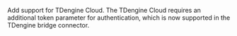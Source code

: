Add support for TDengine Cloud.
The TDengine Cloud requires an additional token parameter for authentication, which is now supported in the TDengine bridge connector.

